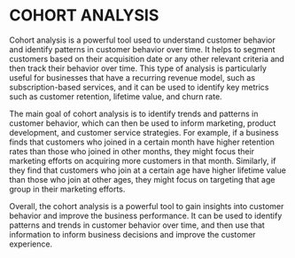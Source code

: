 # COHORT ANALYSIS
Cohort analysis is a powerful tool used to understand customer behavior and identify patterns in customer 
behavior over time. It helps to segment customers based on their acquisition date or any other relevant 
criteria and then track their behavior over time. This type of analysis is particularly useful for businesses 
that have a recurring revenue model, such as subscription-based services, and it can be used to identify key 
metrics such as customer retention, lifetime value, and churn rate.

The main goal of cohort analysis is to identify trends and patterns in customer behavior, which can then be used 
to inform marketing, product development, and customer service strategies. For example, if a business finds that 
customers who joined in a certain month have higher retention rates than those who joined in other months, they 
might focus their marketing efforts on acquiring more customers in that month. Similarly, if they find that customers 
who join at a certain age have higher lifetime value than those who join at other ages, they might focus on targeting 
that age group in their marketing efforts.

Overall, the cohort analysis is a powerful tool to gain insights into customer behavior and improve the business 
performance. It can be used to identify patterns and trends in customer behavior over time, and then use that information 
to inform business decisions and improve the customer experience.

